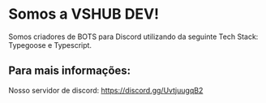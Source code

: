 # Somos a VSHUB DEV!
Somos criadores de BOTS para Discord utilizando da seguinte Tech Stack:
Typegoose e Typescript.

## Para mais informações:
Nosso servidor de discord: https://discord.gg/UvtjuugqB2

